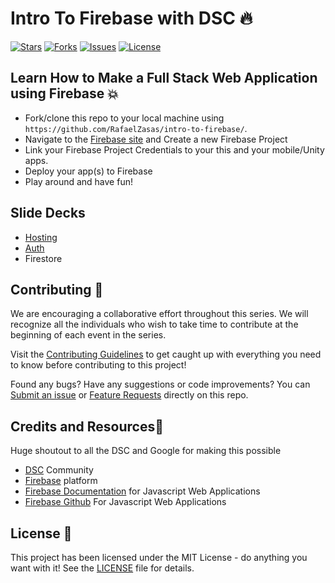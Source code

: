 

# Intro To Firebase with DSC 🔥

[![Stars](https://img.shields.io/github/stars/RafaelZasas/intro-to-firebase.svg)](https://github.com/RafaelZasas/Raff-App.git/stargazers)
[![Forks](https://img.shields.io/github/forks/RafaelZasas/intro-to-firebase.svg)](https://github.com/RafaelZasas/Raff-App.git/network/members)
[![Issues](https://img.shields.io/github/issues/RafaelZasas/intro-to-firebase.svg)](https://github.com/RafaelZasas/Raff-App.git/issues)
[![License](https://img.shields.io/github/license/RafaelZasas/intro-to-firebase.svg)](/docs/LICENSE.md)



## Learn How to Make a Full Stack Web Application using Firebase 💥

-   Fork/clone this repo to your local machine using `https://github.com/RafaelZasas/intro-to-firebase/`.
-   Navigate to the [Firebase site](https://firebase.com) and Create a new Firebase Project
-   Link your Firebase Project Credentials to your this and your mobile/Unity apps.
-   Deploy your app(s) to Firebase
-   Play around and have fun!


## Slide Decks
-   [Hosting](https://docs.google.com/presentation/d/1qdmhkkQiwgwwPnIH2pQEK0-8F2-MzTQdfrATMuNDdLU/edit?usp=sharing)
-   [Auth](https://docs.google.com/presentation/d/1qqwxzNbSGoCCdZLuDsNv5bfumJU_nvOEjUzToQsm0Ak/edit?usp=sharing)
-   Firestore

## Contributing 👥

We are encouraging a collaborative effort throughout this series. We will recognize all the individuals who wish to 
take time to contribute at the beginning of each event in the series.

Visit the [Contributing Guidelines](/docs/CONTRIBUTING.md) to get caught up with everything you need to know before
contributing to this project!

Found any bugs? Have any suggestions or code improvements?
You can [Submit an issue](https://github.com/RafaelZasas/intro-to-firebase/issues) or 
[Feature Requests](https://github.com/RafaelZasas/intro-to-firebase/labels/Feature%20Request) directly on this repo.

## Credits and Resources🌱

Huge shoutout to all the DSC and Google for making this possible

-   [DSC](https://dsc.community.dev/) Community
-   [Firebase](https://firebase.google.com/) platform
-   [Firebase Documentation](https://firebase.google.com/docs)
 for Javascript Web Applications
-   [Firebase Github](https://github.com/firebase/quickstart-js) For Javascript Web Applications


## License 📄

This project has been licensed under the MIT License - do anything you want with it! See the [LICENSE](/docs/LICENSE.md)
file for details.
